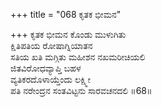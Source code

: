 +++
title = "068 ಕೃತಕ ಭೀಮನ"

+++
ಕೃತಕ ಭೀಮನ ಕೊಂಡು ಮುಳುಗಿತು  
ಕ್ಷಿತಿಪತಿಯ ರೋಷಾಗ್ನಿಯಾತನ  
ಸತಿಯ ಖತಿ ಮಗ್ಗಿತು ಮಹೀಶನ ನಖಮರೀಚಿಯಲಿ  
ಜಿತವಿರೋಧವ್ಯಾಪ್ತಿ ಬಹಳ  
ವ್ಯತಿಕರದೊಳಾಯ್ತೆಂದು ಲಕ್ಷ್ಮೀ  
ಪತಿ ನರೇಂದ್ರನ ಸಂತವಿಟ್ಟನು ಸಾರವಚನದಲಿ     ॥68॥